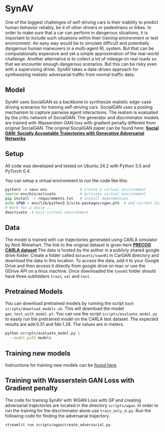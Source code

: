 # SynAV

One of the biggest challenges of self-driving cars is their inability to predict human behavior reliably, be it of other drivers or pedestrians or bikes. In order to make sure that a car can perform in dangerous situations, it is important to include such situations within their training environment or test environment. An easy way would be to simulate difficult and potentially dangerous human maneuvers in a multi-agent RL system. But that can be computationally expensive and yet a simple approximation of the real-world challenge. Another alternative is to collect a lot of mileage on real roads so that we encounter enough dangerous scenarios. But this can be risky even with a supervising driver. SynAV takes a data-driven approach for synthesizing realistic adversarial traffic from normal traffic data. 

## Model

SynAV uses SocialGAN as a backbone to synthesize realistic edge-case driving scenarios for training self-driving cars. SocialGAN uses a pooling mechanism to capture pairwise agent interactions. The realism is evaluated by the critic network of SocialGAN. The generator and discriminator models are trained with Wasserstein GAN loss with gradient penalty different from original SocialGAN. The original SocialGAN paper can be found here:  **<a href="https://arxiv.org/abs/1803.10892">Social GAN: Socially Acceptable Trajectories with Generative Adversarial Networks</a>**

<!--<div align='center'>
  <img src='images/model.png' width='1000px'>
</div>-->


## Setup
All code was developed and tested on Ubuntu 24.2 with Python 3.5 and PyTorch 0.4.

You can setup a virtual environment to run the code like this:

```bash
python3 -m venv env               # Create a virtual environment
source env/bin/activate           # Activate virtual environment
pip install -r requirements.txt   # Install dependencies
echo $PWD > env/lib/python3.5/site-packages/sgan.pth  # Add current directory to python path
# Work for a while ...
deactivate  # Exit virtual environment
```
## Data
The model is trained with car trajectories generated using CARLA simulator by Nick Rhinehart. The link to the original dataset is given here  **<a href="https://sites.google.com/view/precog">PRECOG CARLA dataset</a>**
The data is hosted by the author in a publicly shared google drive folder. Create a folder called `datasets/town01` in CarGAN directory and download the data in this location. To access the data, add it to your Google Drive and then access it directly from google drive on mac or use the GDrive API on a linux machine. Once downloaded the `town01` folder should have three subfolders `train`, `val` and `test`.

## Pretrained Models
You can download pretrained models by running the script `bash scripts/download_models.sh`. This will download the model `gan_test_with_model.pt`. You can use the script `scripts/evaluate_model.py` to easily run the pretrained model on the CARLA test dataset. The expected results are ade:0.51 and fde:1.28. The values are in meters.

```bash
python scripts/evaluate_model.py \
  --model_path models
```

## Training new models
Instructions for training new models can be [found here](TRAINING.md).

## Training with Wasserstein GAN Loss with Gradient penalty
The code for training SynAV with WGAN Loss with GP and creating adversarial trajectories are located in the directory `scripts/wgan`. In order to run the training for the discriminator alone use `train_only_d.py`. Run the following code for finding the adversarial trajectory.

```bash
streamlit run scripts/wgan/create_adversarial.py
```

